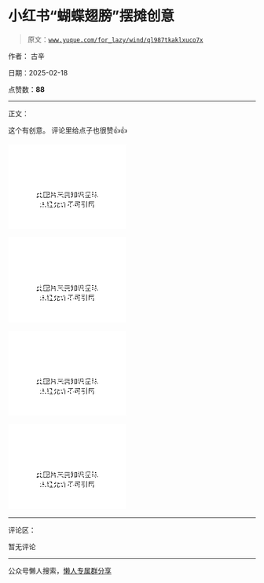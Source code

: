 # 小红书“蝴蝶翅膀”摆摊创意

> 原文：[`www.yuque.com/for_lazy/wind/ql987tkaklxuco7x`](https://www.yuque.com/for_lazy/wind/ql987tkaklxuco7x)

作者： 古辛

日期：2025-02-18

点赞数：**88**

* * *

正文：

这个有创意。 评论里给点子也很赞👍👍

![](img/ff760998f0537e07e80829a4e1824ef3.png "None")

![](img/edf1480579bc595d780b5157a0637741.png "None")

![](img/4cc7c393a41f34096482d9f5b72bc302.png "None")

![](img/11055c6bfe022b788bea128ef9566fd8.png "None")

* * *

评论区：

暂无评论

* * *

公众号懒人搜索，[懒人专属群分享](https://lazybook.fun/#/blog/group)